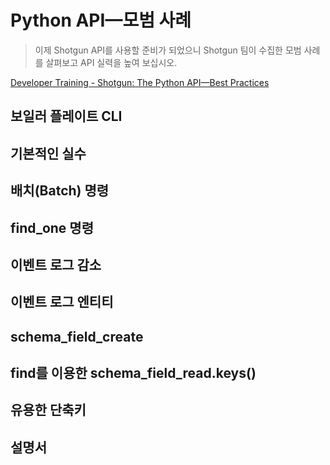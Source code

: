 # Python API—모범 사례

> 이제 Shotgun API를 사용할 준비가 되었으니 Shotgun 팀이 수집한 모범 사례를 살펴보고 API 실력을 높여 보십시오.

[Developer Training - Shotgun: The Python API—Best Practices](https://www.youtube.com/watch?v=oBYNyOyMGC4)

## 보일러 플레이트 CLI

## 기본적인 실수

## 배치(Batch) 명령

## find_one 명령

## 이벤트 로그 감소

## 이벤트 로그 엔티티

## schema_field_create

## find를 이용한 schema_field_read.keys()

## 유용한 단축키

## 설명서
